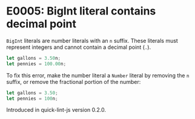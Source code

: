# E0005: BigInt literal contains decimal point

`BigInt` literals are number literals with an `n` suffix. These literals must
represent integers and cannot contain a decimal point (`.`).

```javascript
let gallons = 3.50n;
let pennies = 100.00n;
```

To fix this error, make the number literal a `Number` literal by removing the
`n` suffix, or remove the fractional portion of the number:

```javascript
let gallons = 3.50;
let pennies = 100n;
```

Introduced in quick-lint-js version 0.2.0.
